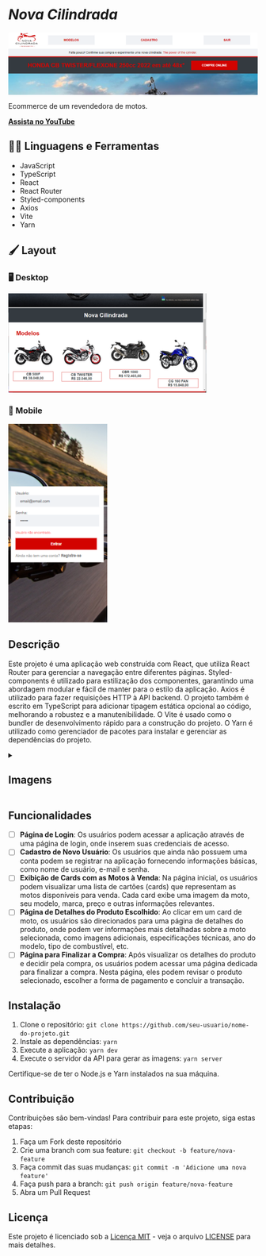 # *Nova Cilindrada*

<img src="https://github.com/JonatasC17/Nova-Cilindrada/blob/main/Imagens%20do%20README/800por200banner.png" align="center"/>

Ecommerce de um revendedora de motos.

**[Assista no YouTube](https://www.youtube.com/watch?v=P7cFqYtX4PU)**

## :man_mechanic: Linguagens e Ferramentas

- JavaScript
- TypeScript
- React
- React Router
- Styled-components
- Axios
- Vite
- Yarn

## :paintbrush: Layout

### :desktop_computer: Desktop

<img src="https://github.com/JonatasC17/Nova-Cilindrada/blob/main/Imagens%20do%20README/layoutDesktop.png"/>

### :iphone: Mobile

<img src="https://github.com/JonatasC17/Nova-Cilindrada/blob/main/Imagens%20do%20README/layoutMobile.png" />

## Descrição

Este projeto é uma aplicação web construída com React, que utiliza React Router para gerenciar a navegação entre diferentes páginas. Styled-components é utilizado para estilização dos componentes, garantindo uma abordagem modular e fácil de manter para o estilo da aplicação. Axios é utilizado para fazer requisições HTTP à API backend. O projeto também é escrito em TypeScript para adicionar tipagem estática opcional ao código, melhorando a robustez e a manutenibilidade. O Vite é usado como o bundler de desenvolvimento rápido para a construção do projeto. O Yarn é utilizado como gerenciador de pacotes para instalar e gerenciar as dependências do projeto.

<details>
  <summary>
    <h2>Imagens</h2>
  </summary>
  <img src="https://github.com/JonatasC17/Nova-Cilindrada/blob/main/Imagens%20do%20README/tela1.png" align="center"/>
  <br/><br/><br/>
  <img src="https://github.com/JonatasC17/Nova-Cilindrada/blob/main/Imagens%20do%20README/tela2.png" align="center"/>
  <br/><br/><br/>
  <img src="https://github.com/JonatasC17/Nova-Cilindrada/blob/main/Imagens%20do%20README/tela3.png" align="center"/>
  <br/><br/><br/>
  <img src="https://github.com/JonatasC17/Nova-Cilindrada/blob/main/Imagens%20do%20README/tela4.png" align="center"/>
  <br/><br/><br/>
  <img src="https://github.com/JonatasC17/Nova-Cilindrada/blob/main/Imagens%20do%20README/tela6.png" align="center"/>
  <br/><br/><br/>
  <img src="https://github.com/JonatasC17/Nova-Cilindrada/blob/main/Imagens%20do%20README/tela5.png" align="center"/>
  <br/><br/><br/>
  <img src="https://github.com/JonatasC17/Nova-Cilindrada/blob/main/Imagens%20do%20README/tela7.png" align="center"/>

  


</details>

## Funcionalidades

- [ ] **Página de Login**: Os usuários podem acessar a aplicação através de uma página de login, onde inserem suas credenciais de acesso.
- [ ] **Cadastro de Novo Usuário**: Os usuários que ainda não possuem uma conta podem se registrar na aplicação fornecendo informações básicas, como nome de usuário, e-mail e senha.
- [ ] **Exibição de Cards com as Motos à Venda**: Na página inicial, os usuários podem visualizar uma lista de cartões (cards) que representam as motos disponíveis para venda. Cada card exibe uma imagem da moto, seu modelo, marca, preço e outras informações relevantes.
- [ ] **Página de Detalhes do Produto Escolhido**: Ao clicar em um card de moto, os usuários são direcionados para uma página de detalhes do produto, onde podem ver informações mais detalhadas sobre a moto selecionada, como imagens adicionais, especificações técnicas, ano do modelo, tipo de combustível, etc.
- [ ] **Página para Finalizar a Compra**: Após visualizar os detalhes do produto e decidir pela compra, os usuários podem acessar uma página dedicada para finalizar a compra. Nesta página, eles podem revisar o produto selecionado, escolher a forma de pagamento e concluir a transação.

## Instalação

1. Clone o repositório: `git clone https://github.com/seu-usuario/nome-do-projeto.git`
2. Instale as dependências: `yarn`
3. Execute a aplicação: `yarn dev`
4. Execute o servidor da API para gerar as imagens: `yarn server`

Certifique-se de ter o Node.js e Yarn instalados na sua máquina.

## Contribuição

Contribuições são bem-vindas! Para contribuir para este projeto, siga estas etapas:

1. Faça um Fork deste repositório
2. Crie uma branch com sua feature: `git checkout -b feature/nova-feature`
3. Faça commit das suas mudanças: `git commit -m 'Adicione uma nova feature'`
4. Faça push para a branch: `git push origin feature/nova-feature`
5. Abra um Pull Request

## Licença

Este projeto é licenciado sob a [Licença MIT](https://opensource.org/licenses/MIT) - veja o arquivo [LICENSE](LICENSE) para mais detalhes.
